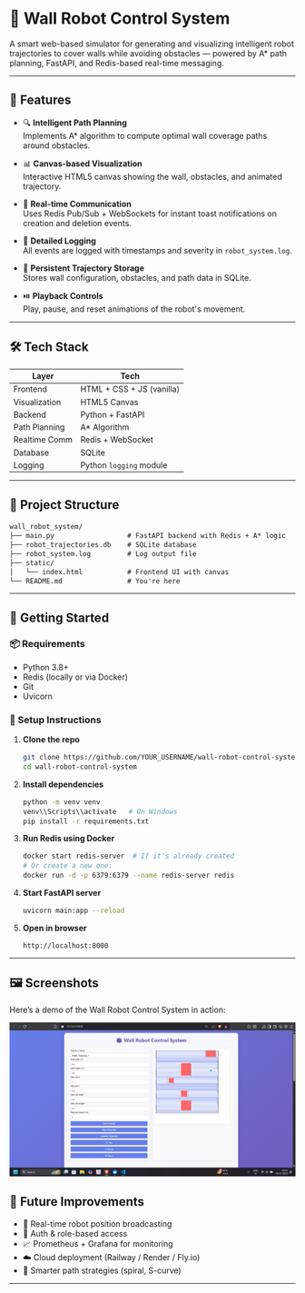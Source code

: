 # 🤖 Wall Robot Control System

A smart web-based simulator for generating and visualizing intelligent robot trajectories to cover walls while avoiding obstacles — powered by A* path planning, FastAPI, and Redis-based real-time messaging.

---

## 🧠 Features

- 🔍 **Intelligent Path Planning**  
  Implements A* algorithm to compute optimal wall coverage paths around obstacles.

- 📊 **Canvas-based Visualization**  
  Interactive HTML5 canvas showing the wall, obstacles, and animated trajectory.

- 🔁 **Real-time Communication**  
  Uses Redis Pub/Sub + WebSockets for instant toast notifications on creation and deletion events.

- 📝 **Detailed Logging**  
  All events are logged with timestamps and severity in `robot_system.log`.

- 💾 **Persistent Trajectory Storage**  
  Stores wall configuration, obstacles, and path data in SQLite.

- ⏯️ **Playback Controls**  
  Play, pause, and reset animations of the robot's movement.

---

## 🛠️ Tech Stack

| Layer         | Tech                        |
|---------------|-----------------------------|
| Frontend      | HTML + CSS + JS (vanilla)   |
| Visualization | HTML5 Canvas                |
| Backend       | Python + FastAPI            |
| Path Planning | A* Algorithm                |
| Realtime Comm | Redis + WebSocket           |
| Database      | SQLite                      |
| Logging       | Python `logging` module     |

---

## 📂 Project Structure

```
wall_robot_system/
├── main.py                  # FastAPI backend with Redis + A* logic
├── robot_trajectories.db    # SQLite database
├── robot_system.log         # Log output file
├── static/
│   └── index.html           # Frontend UI with canvas
└── README.md                # You're here
```

---

## 🚀 Getting Started

### 📦 Requirements

- Python 3.8+
- Redis (locally or via Docker)
- Git
- Uvicorn

### 🔧 Setup Instructions

1. **Clone the repo**
   ```bash
   git clone https://github.com/YOUR_USERNAME/wall-robot-control-system.git
   cd wall-robot-control-system
   ```

2. **Install dependencies**
   ```bash
   python -m venv venv
   venv\\Scripts\\activate   # On Windows
   pip install -r requirements.txt
   ```

3. **Run Redis using Docker**
   ```bash
   docker start redis-server  # If it's already created
   # Or create a new one:
   docker run -d -p 6379:6379 --name redis-server redis
   ```

4. **Start FastAPI server**
   ```bash
   uvicorn main:app --reload
   ```

5. **Open in browser**
   ```
   http://localhost:8000
   ```

---

## 🖼️ Screenshots

Here’s a demo of the Wall Robot Control System in action:

![Trajectory UI](screenshots/trajectory_preview1.png)


## 🚧 Future Improvements

- 📍 Real-time robot position broadcasting  
- 🔐 Auth & role-based access  
- 📈 Prometheus + Grafana for monitoring  
- ☁️ Cloud deployment (Railway / Render / Fly.io)  
- 🎯 Smarter path strategies (spiral, S-curve)  

---
